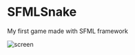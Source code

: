 # SFMLSnake
My first game made with SFML framework


![screen](http://i.imgur.com/U2siiY0.png "InGame screenshot")
